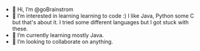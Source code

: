 - 👋 Hi, I’m @goBrainstrom
- 👀 I’m interested in learning learning to code :) I like Java, Python some C but that's about it. I tried some different languages but I got stuck with these.
- 🌱 I’m currently learning mostly Java.
- 💞️ I’m looking to collaborate on anything.

<!---
goBrainstrom/goBrainstrom is a ✨ special ✨ repository because its `README.md` (this file) appears on your GitHub profile.
You can click the Preview link to take a look at your changes.
--->
